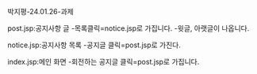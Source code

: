 박지평-24.01.26-과제

post.jsp:공지사항 글
  -목록클릭=notice.jsp로 가집니다.
  -윗글, 아랫글이 나옵니다.
  
notice.jsp:공지사항 목록
  -공지글 클릭=post.jsp로 가진다.
  
index.jsp:메인 화면
  -회전하는 공지글 클릭=post.jsp로 가집니다.
